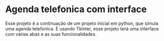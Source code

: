 # Agenda telefonica com interface

Esse projeto é a continuação de um projeto inicial em python, que simula uma agenda telefonica.
E usando Tkinter, esse projeto terá uma interface com várias abas e as suas funcionalidades.
